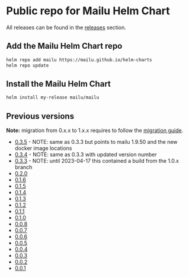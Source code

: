 # Public repo for Mailu Helm Chart

All releases can be found in the [releases](https://github.com/mailu/helm-charts/releases) section.

## Add the Mailu Helm Chart repo

```bash
helm repo add mailu https://mailu.github.io/helm-charts
helm repo update
```

## Install the Mailu Helm Chart

```bash
helm install my-release mailu/mailu
```

## Previous versions

**Note:** migration from 0.x.x to 1.x.x requires to follow the [migration guide](https://github.com/Mailu/helm-charts/blob/master/mailu/MIGRATION_GUIDE.md).

* [0.3.5](mailu-0.3.5.tgz) - NOTE: same as 0.3.3 but points to mailu 1.9.50 and the new docker image locations
* [0.3.4](mailu-0.3.4.tgz) - NOTE: same as 0.3.3 with updated version number
* [0.3.3](mailu-0.3.3.tgz) - NOTE: until 2023-04-17 this contained a build from the 1.0.x branch
* [0.2.0](mailu-0.2.0.tgz)
* [0.1.6](mailu-0.1.6.tgz)
* [0.1.5](mailu-0.1.5.tgz)
* [0.1.4](mailu-0.1.4.tgz)
* [0.1.3](mailu-0.1.3.tgz)
* [0.1.2](mailu-0.1.2.tgz)
* [0.1.1](mailu-0.1.1.tgz)
* [0.1.0](mailu-0.1.0.tgz)
* [0.0.8](mailu-0.0.8.tgz)
* [0.0.7](mailu-0.0.7.tgz)
* [0.0.6](mailu-0.0.6.tgz)
* [0.0.5](mailu-0.0.5.tgz)
* [0.0.4](mailu-0.0.4.tgz)
* [0.0.3](mailu-0.0.3.tgz)
* [0.0.2](mailu-0.0.2.tgz)
* [0.0.1](mailu-0.0.1.tgz)

